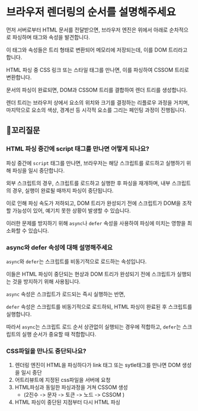 # 브라우저 렌더링의 순서를 설명해주세요

먼저 서버로부터 HTML 문서를 전달받으면, 브라우저 엔진은 위에서 아래로 순차적으로 파싱하며 태그와 속성을 발견합니다.

이 태그와 속성들은 트리 형태로 변환되어 메모리에 저장되는데, 이를 DOM 트리라고 합니다.

HTML 파싱 중 CSS 링크 또는 스타일 태그를 만나면, 이를 파싱하여 CSSOM 트리로 변환합니다.

문서의 파싱이 완료되면, DOM과 CSSOM 트리를 결합하여 렌더 트리를 생성합니다.

렌더 트리는 브라우저 상에서 요소의 위치와 크기를 결정하는 리플로우 과정을 거치며, 마지막으로 요소의 색상, 경계선 등 시각적 요소를 그리는 페인팅 과정이 진행됩니다.

## 🔁꼬리질문

### HTML 파싱 중간에 script 태그를 만나면 어떻게 되나요?

파싱 중간에 `script` 태그를 만나면, 브라우저는 해당 스크립트를 로드하고 실행하기 위해 파싱을 일시 중단합니다.

외부 스크립트의 경우, 스크립트를 로드하고 실행한 후 파싱을 재개하며, 내부 스크립트의 경우, 실행이 완료될 때까지 파싱이 중단됩니다.

이로 인해 파싱 속도가 저하되고, DOM 트리가 완성되기 전에 스크립트가 DOM을 조작할 가능성이 있어, 예기치 못한 상황이 발생할 수 있습니다.

이러한 문제를 방지하기 위해 `async`나 `defer` 속성을 사용하여 파싱에 미치는 영향을 최소화할 수 있습니다.

### async와 defer 속성에 대해 설명해주세요

`async`와 `defer`는 스크립트를 비동기적으로 로드하는 속성입니다.

이들은 HTML 파싱이 중단되는 현상과 DOM 트리가 완성되기 전에 스크립트가 실행되는 것을 방지하기 위해 사용됩니다.

`async` 속성은 스크립트가 로드되는 즉시 실행하는 반면,

`defer` 속성은 스크립트를 비동기적으로 로드하되, HTML 파싱이 완료된 후 스크립트를 실행합니다.

따라서 `async`는 스크립트 로드 순서 상관없이 실행되는 경우에 적합하고, `defer`는 스크립트의 실행 순서가 중요할 때 적합합니다.

### CSS파일을 만나도 중단되나요?

1. 렌더링 엔진이 HTML을 파싱하다가 link 태그 또는 sytle태그를 만나면 DOM 생성을 일시 중단
2. 어트리뷰트에 지정된 css파일을 서버에 요청
3. HTML파싱과 동일한 파싱과정을 거쳐 CSSOM 생성
   - (2진수 -> 문자 -> 토큰 -> 노드 -> CSSOM )
4. HTML 파싱이 중단된 지점부터 다시 HTML 파싱
